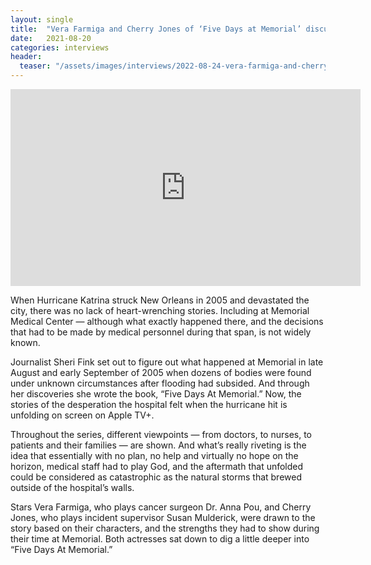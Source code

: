 ```yaml
---
layout: single
title:  "Vera Farmiga and Cherry Jones of ‘Five Days at Memorial’ discuss what really happened"
date:   2021-08-20
categories: interviews
header:
  teaser: "/assets/images/interviews/2022-08-24-vera-farmiga-and-cherry-jones-discuss.jpg"
---
```


<iframe width="560" height="315" src="https://www.youtube.com/watch?v=CbWPvKXDcTw" frameborder="0"> </iframe>

When Hurricane Katrina struck New Orleans in 2005 and devastated the city, there was no lack of heart-wrenching stories. Including at Memorial Medical Center — although what exactly happened there, and the decisions that had to be made by medical personnel during that span, is not widely known.

Journalist Sheri Fink set out to figure out what happened at Memorial in late August and early September of 2005 when dozens of bodies were found under unknown circumstances after flooding had subsided. And through her discoveries she wrote the book, “Five Days At Memorial.” Now, the stories of the desperation the hospital felt when the hurricane hit is unfolding on screen on Apple TV+.

Throughout the series, different viewpoints — from doctors, to nurses, to patients and their families — are shown. And what’s really riveting is the idea that essentially with no plan, no help and virtually no hope on the horizon, medical staff had to play God, and the aftermath that unfolded could be considered as catastrophic as the natural storms that brewed outside of the hospital’s walls.

Stars Vera Farmiga, who plays cancer surgeon Dr. Anna Pou, and Cherry Jones, who plays incident supervisor Susan Mulderick, were drawn to the story based on their characters, and the strengths they had to show during their time at Memorial. Both actresses sat down to dig a little deeper into “Five Days At Memorial.”


